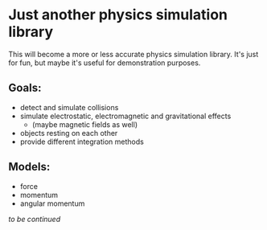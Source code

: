 Just another physics simulation library
=======================================

This will become a more or less accurate physics simulation library. It's just for fun, but maybe it's useful for demonstration purposes.

Goals:
------
* detect and simulate collisions
* simulate electrostatic, electromagnetic and gravitational effects
	* (maybe magnetic fields as well)
* objects resting on each other
* provide different integration methods

Models:
-------
* force
* momentum
* angular momentum

*to be continued*

